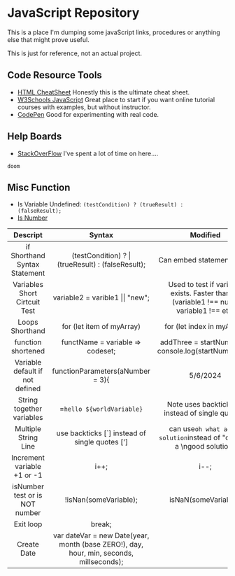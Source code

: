 # JavaScript Repository
This is a place I'm dumping some javaScript links, procedures or anything else that might prove useful. 

This is just for reference, not an actual project.

## Code Resource Tools
- [HTML CheatSheet](https://htmlcheatsheet.com/js/) Honestly this is the ultimate cheat sheet.
- [W3Schools JavaScript](https://www.w3schools.com/js/default.asp) Great place to start if you want online tutorial courses with examples, but without instructor.
- [CodePen](https://codepen.io) Good for experimenting with real code.

## Help Boards
- [StackOverFlow](https://stackoverflow.com/) I've spent a lot of time on here....


`doom`

## Misc Function
- Is Variable Undefined: `(testCondition) ? (trueResult) : (falseResult);` 
- [Is Number](??)


| Descript | Syntax | Modified | 
|:---:|:---:|:---:|
| if Shorthand Syntax Statement | (testCondition) ? \|  (trueResult) : (falseResult); | Can embed statements also. | 
| Variables Short Cirtcuit Test | variable2 = varible1 \|\| "new"; | Used to test if variable exists. Faster than...if (variable1 !== null \|\| variable1 !== etc.  |
| Loops Shorthand | for (let item of myArray) | for (let index in myArray) | 
| function shortened | functName = variable => codeset; | addThree = startNumber => console.log(startNumber+3); | 
| Variable default if not defined | functionParameters(aNumber = 3){ | 5/6/2024 | 
| String together variables | =`hello ${worldVariable}` | Note uses backticks (`) instead of single quote(') | 
| Multiple String Line | use backticks [`] instead of single quotes ['] | can use`oh what agood solution`instead of "oh what a \ngood solution" | 
| Increment variable +1 or -1 | i++; | i--; | 
| isNumber test or is NOT number | !isNan(someVariable); | isNaN(someVariable); | 
| Exit loop | break; |  |
| Create Date | var dateVar = new Date(year, month (base ZERO!), day, hour, min, seconds, millseconds); |  |  

